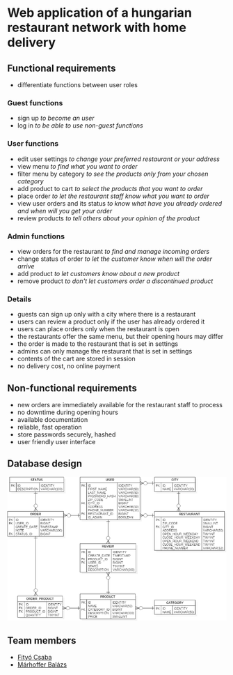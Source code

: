 # Web application of a hungarian restaurant network with home delivery

## Functional requirements

- differentiate functions between user roles

### Guest functions
- sign up *to become an user*
- log in *to be able to use non-guest functions*

### User functions
- edit user settings *to change your preferred restaurant or your address*
- view menu *to find what you want to order*
- filter menu by category *to see the products only from your chosen category*
- add product to cart *to select the products that you want to order*
- place order *to let the restaurant staff know what you want to order*
- view user orders and its status *to know what have you already ordered and when will you get your order*
- review products *to tell others about your opinion of the product*

### Admin functions
- view orders for the restaurant *to find and manage incoming orders*
- change status of order *to let the customer know when will the order arrive*
- add product *to let customers know about a new product*
- remove product *to don't let customers order a discontinued product*

### Details
- guests can sign up only with a city where there is a restaurant
- users can review a product only if the user has already ordered it
- users can place orders only when the restaurant is open
- the restaurants offer the same menu, but their opening hours may differ
- the order is made to the restaurant that is set in settings
- admins can only manage the restaurant that is set in settings
- contents of the cart are stored in session
- no delivery cost, no online payment

## Non-functional requirements

- new orders are immediately available for the restaurant staff to process
- no downtime during opening hours
- available documentation
- reliable, fast operation
- store passwords securely, hashed
- user friendly user interface

## Database design

![Database design](/doc/database_design.png?raw=true)

## Team members

- [Fityó Csaba](https://github.com/fityocsaba96/)
- [Márhoffer Balázs](https://github.com/marhofferbalazs/)
